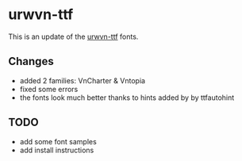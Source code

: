 urwvn-ttf
=========

This is an update of the [urwvn-ttf](http://vntex.sourceforge.net/fonts/urwvn-ttf/) fonts.

## Changes
* added 2 families: VnCharter & Vntopia
* fixed some errors
* the fonts look much better thanks to hints added by by ttfautohint

## TODO
* add some font samples
* add install instructions
